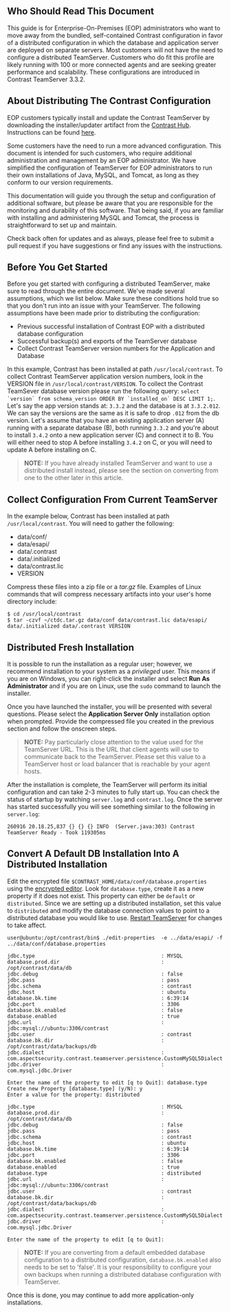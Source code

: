 <!--
title: "Configuring Contrast as a Distributed Deployment"
description: "Instructions for configuring TeamServer in a distributed fashion by separating the application/container from the database."
tags: "EOP distributed configuration database scalability"
-->

## Who Should Read This Document
This guide is for Enterprise-On-Premises (EOP) administrators who want to move away from the bundled, self-contained Contrast configuration in favor of a distributed configuration in which the database and application server are deployed on separate servers. Most customers will not have the need to configure a distributed TeamServer. Customers who do fit this profile are likely running with 100 or more connected agents and are seeking greater performance and scalability. These configurations are introduced in Contrast TeamServer 3.3.2.

## About Distributing The Contrast Configuration
EOP customers typically install and update the Contrast TeamServer by downloading the installer/updater artifact from the [Contrast Hub](https://hub.contrastsecurity.com). Instructions can be found [here](admin_tsinstall.html#install).

Some customers have the need to run a more advanced configuration. This document is intended for such customers, who require additional administration and management by an EOP administrator. We have simplified the configuration of TeamServer for EOP administrators to run their own installations of Java, MySQL, and Tomcat, as long as they conform to our version requirements.

This documentation will guide you through the setup and configuration of additional software, but please be aware that you are responsible for the monitoring and durability of this software. That being said, if you are familiar with installing and administering MySQL and Tomcat, the process is straightforward to set up and maintain. 

Check back often for updates and as always, please feel free to submit a pull request if you have suggestions or find any issues with the instructions.   

## Before You Get Started
Before you get started with configuring a distributed TeamServer, make sure to read through the entire document. We've made several assumptions, which we list below. Make sure these conditions hold true so that you don't run into an issue with your TeamServer. The following assumptions have been made prior to distributing the configuration:

* Previous successful installation of Contrast EOP with a distributed database configuration
* Successful backup(s) and exports of the TeamServer database
* Collect Contrast TeamServer version numbers for the Application and Database 

In this example, Contrast has been installed at path `/usr/local/contrast`. To collect Contrast TeamServer application version numbers, look in the VERSION file in `/usr/local/contrast/VERSION`. To collect the Contrast TeamSever database version please run the following query: ``select `version` from schema_version ORDER BY `installed_on` DESC LIMIT 1;``. Let's say the app version stands at: `3.3.2` and the database is at `3.3.2.012`. We can say the versions are the same as it is safe to drop `.012` from the db version. Let's assume that you have an existing application server (A) running with a separate database (B), both running `3.3.2` and you're about to install `3.4.2` onto a new application server (C) and connect it to B. You will either need to stop A before installing `3.4.2` on C, or you will need to update A before installing on C.  

> **NOTE:** If you have already installed TeamServer and want to use a distributed install instead, please see the section on converting from one to the other later in this article. 


## Collect Configuration From Current TeamServer
In the example below, Contrast has been installed at path `/usr/local/contrast`.  You will need to gather the following:
* data/conf/
* data/esapi/
* data/.contrast
* data/.initialized
* data/contrast.lic
* VERSION

Compress these files into a zip file or a *tar.gz* file. Examples of Linux commands that will compress necessary artifacts into your user's home directory include:
```
$ cd /usr/local/contrast
$ tar -czvf ~/ctdc.tar.gz data/conf data/contrast.lic data/esapi/ data/.initialized data/.contrast VERSION
```

## Distributed Fresh Installation 
It is possible to run the installation as a regular user; however, we recommend installation to your system as a *privileged* user. This means if you are on Windows, you can right-click the installer and select **Run As Administrator** and if you are on Linux, use the ```sudo``` command to launch the installer.

Once you have launched the installer, you will be presented with several questions. Please select the **Application Server Only** installation option when prompted. Provide the compressed file you created in the previous section and follow the onscreen steps.

> **NOTE:** Pay particularly close attention to the value used for the TeamServer URL. This is the URL that client agents will use to communicate back to the TeamServer. Please set this value to a TeamServer host or load balancer that is reachable by your agent hosts. 

After the installation is complete, the TeamServer will perform its initial configuration and can take 2-3 minutes to fully start up. You can check the status of startup by watching `server.log` and `contrast.log`. Once the server has started successfully you will see something similar to the following in `server.log`:
```
260916 20.18.25,837 {} {} {} INFO  (Server.java:303) Contrast TeamServer Ready - Took 119305ms
```

## Convert A Default DB Installation Into A Distributed Installation
Edit the encrypted file `$CONTRAST_HOME/data/conf/database.properties` using the [encrypted editor](admin_tsconfig.html#encrypt). Look for `database.type`, create it as a new property if it does not exist. This property can either be `default` or `distributed`. Since we are setting up a distributed installation, set this value to `distributed` and modify the database connection values to point to a distributed database you would like to use. [Restart TeamServer](admin_tsinstall.html#run) for changes to take affect.  

```
user@ubuntu:/opt/contrast/bin$ ./edit-properties  -e ../data/esapi/ -f ../data/conf/database.properties

jdbc.type                                         : MYSQL
database.prod.dir                                 : /opt/contrast/data/db
jdbc.debug                                        : false
jdbc.pass                                         : pass
jdbc.schema                                       : contrast
jdbc.host                                         : ubuntu
database.bk.time                                  : 6:39:14
jdbc.port                                         : 3306
database.bk.enabled                               : false
database.enabled                                  : true
jdbc.url                                          : jdbc:mysql://ubuntu:3306/contrast
jdbc.user                                         : contrast
database.bk.dir                                   : /opt/contrast/data/backups/db
jdbc.dialect                                      : com.aspectsecurity.contrast.teamserver.persistence.CustomMySQL5Dialect
jdbc.driver                                       : com.mysql.jdbc.Driver

Enter the name of the property to edit [q to Quit]: database.type
Create new Property [database.type] (y/N): y
Enter a value for the property: distributed

jdbc.type                                         : MYSQL
database.prod.dir                                 : /opt/contrast/data/db
jdbc.debug                                        : false
jdbc.pass                                         : pass
jdbc.schema                                       : contrast
jdbc.host                                         : ubuntu
database.bk.time                                  : 6:39:14
jdbc.port                                         : 3306
database.bk.enabled                               : false
database.enabled                                  : true
database.type                                     : distributed
jdbc.url                                          : jdbc:mysql://ubuntu:3306/contrast
jdbc.user                                         : contrast
database.bk.dir                                   : /opt/contrast/data/backups/db
jdbc.dialect                                      : com.aspectsecurity.contrast.teamserver.persistence.CustomMySQL5Dialect
jdbc.driver                                       : com.mysql.jdbc.Driver

Enter the name of the property to edit [q to Quit]:
```


>**NOTE:** If you are converting from a default embedded database configuration to a distributed configuration, ```database.bk.enabled``` also needs to be set to 'false'. It is your responsibility to configure your own backups when running a distributed database configuration with TeamServer.

Once this is done, you may continue to add more application-only installations. 
